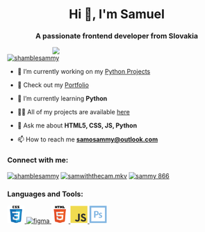 
<h1 align="center">Hi 👋, I'm Samuel</h1>
<h3 align="center">A passionate frontend developer from Slovakia</h3>
<img align="right" width="400px" src="https://www.freecodecamp.org/news/content/images/2022/11/hire-full-stack-developers1546507474317-1.gif">

<p align="left"> <a href="https://twitter.com/shamblesammy" target="blank"><img src="https://img.shields.io/twitter/follow/shamblesammy?logo=twitter&style=for-the-badge" alt="shamblesammy" /></a> </p>

- 🔭 I’m currently working on my [Python Projects](https://github.com/sammy866/python-begineer-projects)

- 💼 Check out my [Portfolio](https://sammy866.github.io/Portfolio/)

- 🌱 I’m currently learning **Python**

- 👨‍💻 All of my projects are available [here](https://github.com/sammy866?tab=repositories) 

- 💬 Ask me about **HTML5, CSS, JS, Python**

- 📫 How to reach me **samosammy@outlook.com**

<h3 align="left">Connect with me:</h3>
<p align="left">
<a href="https://twitter.com/shamblesammy" target="blank"><img align="center" src="https://raw.githubusercontent.com/rahuldkjain/github-profile-readme-generator/master/src/images/icons/Social/twitter.svg" alt="shamblesammy" height="30" width="40" /></a>
<a href="https://instagram.com/samwiththecam.mkv" target="blank"><img align="center" src="https://raw.githubusercontent.com/rahuldkjain/github-profile-readme-generator/master/src/images/icons/Social/instagram.svg" alt="samwiththecam.mkv" height="30" width="40" /></a>
<a href="https://www.youtube.com/c/sammy 866" target="blank"><img align="center" src="https://raw.githubusercontent.com/rahuldkjain/github-profile-readme-generator/master/src/images/icons/Social/youtube.svg" alt="sammy 866" height="30" width="40" /></a>
</p>

<h3 align="left">Languages and Tools:</h3>
<p align="left"> <a href="https://www.w3schools.com/css/" target="_blank" rel="noreferrer"> <img src="https://raw.githubusercontent.com/devicons/devicon/master/icons/css3/css3-original-wordmark.svg" alt="css3" width="40" height="40"/> </a> <a href="https://www.figma.com/" target="_blank" rel="noreferrer"> <img src="https://www.vectorlogo.zone/logos/figma/figma-icon.svg" alt="figma" width="40" height="40"/> </a> <a href="https://www.w3.org/html/" target="_blank" rel="noreferrer"> <img src="https://raw.githubusercontent.com/devicons/devicon/master/icons/html5/html5-original-wordmark.svg" alt="html5" width="40" height="40"/> </a> <a href="https://developer.mozilla.org/en-US/docs/Web/JavaScript" target="_blank" rel="noreferrer"> <img src="https://raw.githubusercontent.com/devicons/devicon/master/icons/javascript/javascript-original.svg" alt="javascript" width="40" height="40"/> </a> <a href="https://www.photoshop.com/en" target="_blank" rel="noreferrer"> <img src="https://raw.githubusercontent.com/devicons/devicon/master/icons/photoshop/photoshop-line.svg" alt="photoshop" width="40" height="40"/> </a> </p>
